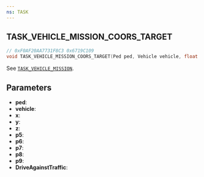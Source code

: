 ```yaml
---
ns: TASK
---
```

## TASK_VEHICLE_MISSION_COORS_TARGET

```c
// 0xF0AF20AA7731F8C3 0x6719C109
void TASK_VEHICLE_MISSION_COORS_TARGET(Ped ped, Vehicle vehicle, float x, float y, float z, int p5, float p6, int p7, float p8, float p9, BOOL DriveAgainstTraffic);
```

See [`TASK_VEHICLE_MISSION`](#_0x659427E0EF36BCDE).

## Parameters
* **ped**: 
* **vehicle**: 
* **x**: 
* **y**: 
* **z**: 
* **p5**: 
* **p6**: 
* **p7**: 
* **p8**: 
* **p9**: 
* **DriveAgainstTraffic**: 

